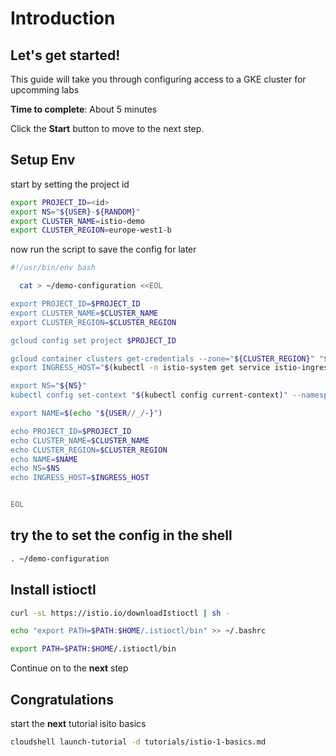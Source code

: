 # Introduction

## Let's get started!

This guide will take you through configuring access to a GKE cluster for upcomming labs

**Time to complete**: About 5 minutes

Click the **Start** button to move to the next step.


## Setup Env
start by setting the project id
```bash
export PROJECT_ID=<id>
export NS="${USER}-${RANDOM}"
export CLUSTER_NAME=istio-demo
export CLUSTER_REGION=europe-west1-b
```

now run the script to save the config for later 
```bash
#!/usr/bin/env bash

  cat > ~/demo-configuration <<EOL

export PROJECT_ID=$PROJECT_ID
export CLUSTER_NAME=$CLUSTER_NAME
export CLUSTER_REGION=$CLUSTER_REGION

gcloud config set project $PROJECT_ID

gcloud container clusters get-credentials --zone="${CLUSTER_REGION}" "${CLUSTER_NAME}"
export INGRESS_HOST="$(kubectl -n istio-system get service istio-ingressgateway -o jsonpath='{.status.loadBalancer.ingress[0].ip}')"

export NS="${NS}"
kubectl config set-context "$(kubectl config current-context)" --namespace="${NS}"

export NAME=$(echo "${USER//_/-}")

echo PROJECT_ID=$PROJECT_ID
echo CLUSTER_NAME=$CLUSTER_NAME
echo CLUSTER_REGION=$CLUSTER_REGION
echo NAME=$NAME
echo NS=$NS
echo INGRESS_HOST=$INGRESS_HOST


EOL
```


## try the to set the config in the shell

```bash
. ~/demo-configuration
```


## Install istioctl

```bash
curl -sL https://istio.io/downloadIstioctl | sh -
```

```bash
echo "export PATH=$PATH:$HOME/.istioctl/bin" >> ~/.bashrc
```

```bash
export PATH=$PATH:$HOME/.istioctl/bin
```

Continue on to the **next** step



## Congratulations

<walkthrough-conclusion-trophy></walkthrough-conclusion-trophy>

start the **next** tutorial isito basics
```bash
cloudshell launch-tutorial -d tutorials/istio-1-basics.md
```
